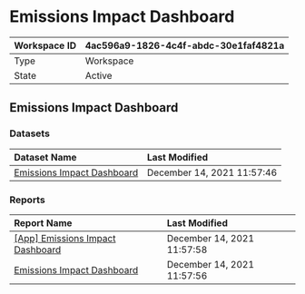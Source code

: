 



# Emissions Impact Dashboard

|Workspace ID|4ac596a9-1826-4c4f-abdc-30e1faf4821a|
| :--- | :--- |
|Type|Workspace|
|State|Active|

## Emissions Impact Dashboard

### Datasets

|Dataset Name|Last Modified|
| :--- | :--- |
|[Emissions Impact Dashboard](../Datasets/Emissions-Impact-Dashboard.md)|December 14, 2021 11:57:46|

### Reports

|Report Name|Last Modified|
| :--- | :--- |
|[[App] Emissions Impact Dashboard](../Reports/[App]-Emissions-Impact-Dashboard.md)|December 14, 2021 11:57:58|
|[Emissions Impact Dashboard](../Reports/Emissions-Impact-Dashboard.md)|December 14, 2021 11:57:56|

